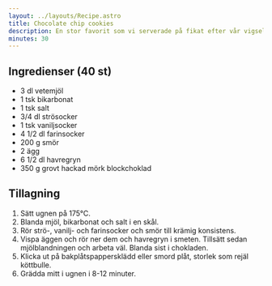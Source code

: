 ```yaml
---
layout: ../layouts/Recipe.astro
title: Chocolate chip cookies
description: En stor favorit som vi serverade på fikat efter vår vigsel.
minutes: 30
---
```


## Ingredienser (40 st)

- 3 dl vetemjöl
- 1 tsk bikarbonat
- 1 tsk salt
- 3/4 dl strösocker
- 1 tsk vaniljsocker
- 4 1/2 dl farinsocker
- 200 g smör
- 2 ägg
- 6 1/2 dl havregryn
- 350 g grovt hackad mörk blockchoklad

## Tillagning

1. Sätt ugnen på 175°C.
1. Blanda mjöl, bikarbonat och salt i en skål.
1. Rör strö-, vanilj- och farinsocker och smör till krämig konsistens.
1. Vispa äggen och rör ner dem och havregryn i smeten. Tillsätt sedan
   mjölblandningen och arbeta väl. Blanda sist i chokladen.
1. Klicka ut på bakplåtspappersklädd eller smord plåt, storlek som rejäl
   köttbulle.
1. Grädda mitt i ugnen i 8-12 minuter.
